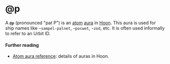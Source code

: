 # @p

A **`@p`** (pronounced "pat P") is an [atom](/glossary/atom) [aura](/glossary/aura) in [Hoon](/glossary/hoon). This aura is used for ship names like `~sampel-palnet`, `~pocwet`, `~zod`, etc. It is often used informally to refer to an Urbit ID.

#### Further reading

- [Atom aura reference](/language/hoon/reference/auras): details of auras in Hoon.
